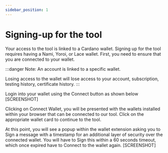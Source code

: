 ```yaml
---
sidebar_position: 1
---
```

# Signing-up for the tool

Your access to the tool is linked to a Cardano wallet.
Signing up for the tool requires having a Nami, Yoroi, or Lace wallet.
First, you need to ensure that you are connected to your wallet. 

:::danger
Note: An account is linked to a specific wallet. 

Losing access to the wallet will lose access to your account, subscription, testing history, certificate history.
:::

Login into your wallet using the Connect button as shown below
[SCREENSHOT]


Clicking on Connect Wallet, you will be presented with the wallets installed within your browser that can be connected to our tool. Click on the appropriate wallet card to continue to the tool. 

At this point, you will see a popup within the wallet extension asking you to Sign a message with a timestamp for an additional layer of security over the connected wallet. You will have to Sign this within a 60 seconds timeout, which once expired have to Connect to the wallet again.
[SCREENSHOT]